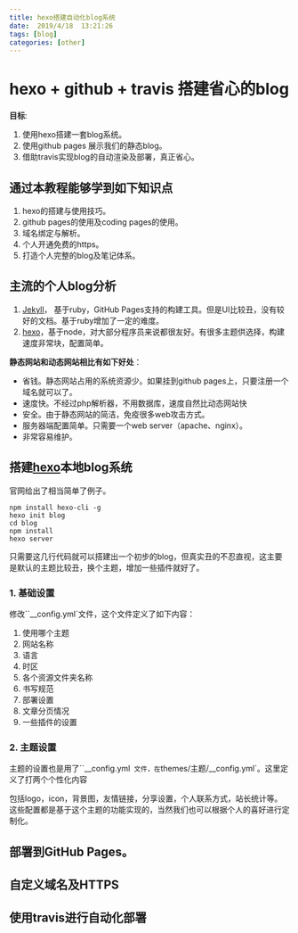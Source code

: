 ```yaml
---
title: hexo搭建自动化blog系统
date:  2019/4/18  13:21:26
tags: [blog]
categories: [other]
---
```




# hexo + github + travis 搭建省心的blog

 **目标**: 

1. 使用hexo搭建一套blog系统。
2. 使用github pages 展示我们的静态blog。
3. 借助travis实现blog的自动渲染及部署，真正省心。



## 通过本教程能够学到如下知识点

1. hexo的搭建与使用技巧。
2. github pages的使用及coding pages的使用。
3. 域名绑定与解析。
4. 个人开通免费的https。
5. 打造个人完整的blog及笔记体系。



## 主流的个人blog分析

1. [ Jekyll](http://jekyllrb.com/docs/quickstart/)， 基于ruby，GitHub Pages支持的构建工具。但是UI比较丑，没有较好的文档。基于ruby增加了一定的难度。
2. [hexo](https://hexo.io/zh-cn/)，基于node，对大部分程序员来说都很友好。有很多主题供选择，构建速度非常块，配置简单。

**静态网站和动态网站相比有如下好处**：

- 省钱。静态网站占用的系统资源少。如果挂到github pages上，只要注册一个域名就可以了。
- 速度快。不经过php解析器，不用数据库，速度自然比动态网站快
- 安全。由于静态网站的简洁，免疫很多web攻击方式。
- 服务器端配置简单。只需要一个web server（apache、nginx）。
- 非常容易维护。

## 搭建[hexo](https://hexo.io/zh-cn/)本地blog系统

官网给出了相当简单了例子。

```shell
npm install hexo-cli -g
hexo init blog
cd blog
npm install
hexo server
```

只需要这几行代码就可以搭建出一个初步的blog，但真实丑的不忍直视，这主要是默认的主题比较丑，换个主题，增加一些插件就好了。

### 1. 基础设置

修改``__config.yml`文件，这个文件定义了如下内容：

1. 使用哪个主题
2. 网站名称
3. 语言
4. 时区
5. 各个资源文件夹名称
6. 书写规范
7. 部署设置
8. 文章分页情况
9. 一些插件的设置

### 2. 主题设置

主题的设置也是用了``__config.yml` 文件，在`themes/主题/__config.yml`。这里定义了打两个个性化内容

包括logo，icon，背景图，友情链接，分享设置，个人联系方式，站长统计等。这些配置都是基于这个主题的功能实现的，当然我们也可以根据个人的喜好进行定制化。



## 部署到GitHub Pages。



## 自定义域名及HTTPS



## 使用travis进行自动化部署





